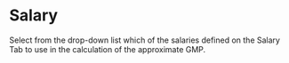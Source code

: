 # Salary

Select from the drop-down list which of the salaries defined on the
Salary Tab to use in the calculation of the approximate GMP.
